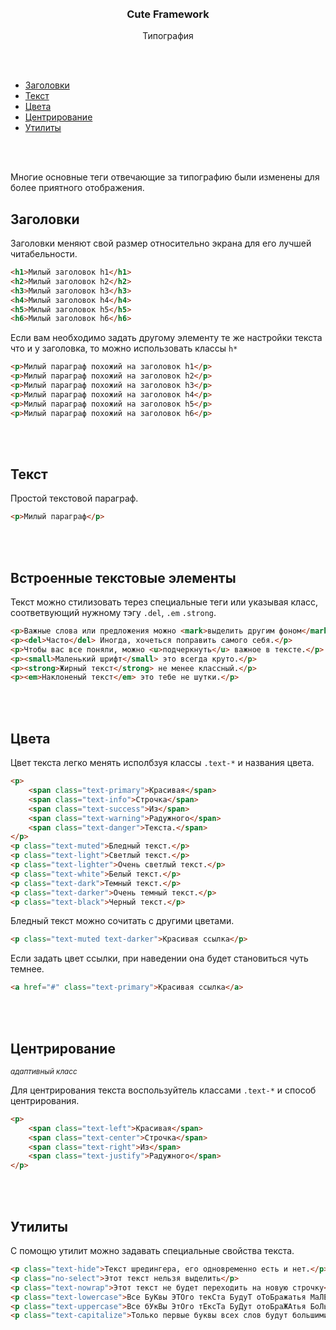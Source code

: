 <br>
<br>
<h3 align="center">Cute Framework</h3>
<p align="center">Типография</p>
<br>
<br>

- [Заголовки](#заголовки)
- [Текст](#текст)
- [Цвета](#цвета)
- [Центрирование](#центрирование)
- [Утилиты](#утилиты)

<br>
<br>

Многие основные теги отвечающие за типографию были изменены для более приятного отображения.

## Заголовки

Заголовки меняют свой размер относительно экрана для его лучшей читабельности.

```html
<h1>Милый заголовок h1</h1>
<h2>Милый заголовок h2</h2>
<h3>Милый заголовок h3</h3>
<h4>Милый заголовок h4</h4>
<h5>Милый заголовок h5</h5>
<h6>Милый заголовок h6</h6>
```

Если вам необходимо задать другому элементу те же настройки текста что и у заголовка, то можно использовать классы `h*`

```html
<p>Милый параграф похожий на заголовок h1</p>
<p>Милый параграф похожий на заголовок h2</p>
<p>Милый параграф похожий на заголовок h3</p>
<p>Милый параграф похожий на заголовок h4</p>
<p>Милый параграф похожий на заголовок h5</p>
<p>Милый параграф похожий на заголовок h6</p>
```

<br>
<br>

## Текст

Простой текстовой параграф.

```html
<p>Милый параграф</p>
```

<br>
<br>

## Встроенные текстовые элементы

Текст можно стилизовать терез специальные теги или указывая класс, соответвующий нужному тэгу `.del`, `.em` `.strong`.

```html
<p>Важные слова или предложения можно <mark>выделить другим фоном</mark>, что придаст необходимый акцент.</p>
<p><del>Часто</del> Иногда, хочеться поправить самого себя.</p>
<p>Чтобы вас все поняли, можно <u>подчеркнуть</u> важное в тексте.</p>
<p><small>Маленький шрифт</small> это всегда круто.</p>
<p><strong>Жирный текст</strong> не менее классный.</p>
<p><em>Наклоненый текст</em> это тебе не шутки.</p>
```

<br>
<br>

## Цвета

Цвет текста легко менять исполбзуя классы `.text-*` и названия цвета.

```html
<p>
    <span class="text-primary">Красивая</span> 
    <span class="text-info">Строчка</span> 
    <span class="text-success">Из</span> 
    <span class="text-warning">Радужного</span> 
    <span class="text-danger">Текста.</span> 
</p>
<p class="text-muted">Бледный текст.</p>
<p class="text-light">Светлый текст.</p>
<p class="text-lighter">Очень светлый текст.</p>
<p class="text-white">Белый текст.</p>
<p class="text-dark">Темный текст.</p>
<p class="text-darker">Очень темный текст.</p>
<p class="text-black">Черный текст.</p>
```

Бледный текст можно сочитать с другими цветами.

```html
<p class="text-muted text-darker">Красивая ссылка</p>
```

Если задать цвет ссылки, при наведении она будет становиться чуть темнее.

```html
<a href="#" class="text-primary">Красивая ссылка</a>
```

<br>
<br>

## Центрирование
<small>_адаптивный класс_</small>

Для центрирования текста воспользуйтель классами `.text-*` и способ центрирования.

```html
<p>
    <span class="text-left">Красивая</span> 
    <span class="text-center">Строчка</span> 
    <span class="text-right">Из</span> 
    <span class="text-justify">Радужного</span> 
</p>
```

<br>
<br>

## Утилиты

С помощю утилит можно задавать специальные свойства текста.

```html
<p class="text-hide">Текст шредингера, его одновременно есть и нет.</p>
<p class="no-select">Этот текст нельзя выделить</p>
<p class="text-nowrap">Этот текст не будет переходить на новую строчку</p>
<p class="text-lowercase">Все БуКвы ЭТОго текСта БудуТ оТоБражатья МаЛЕньКими</p>
<p class="text-uppercase">Все бУкВы ЭтОго тЕксТа БуДут отоБраЖАтья БоЛьшиМи</p>
<p class="text-capitalize">Только первые буквы всех слов будут большими</p>
```